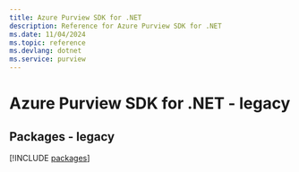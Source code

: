 ```yaml
---
title: Azure Purview SDK for .NET
description: Reference for Azure Purview SDK for .NET
ms.date: 11/04/2024
ms.topic: reference
ms.devlang: dotnet
ms.service: purview
---
```

# Azure Purview SDK for .NET - legacy
## Packages - legacy
[!INCLUDE [packages](purview-index.md)]